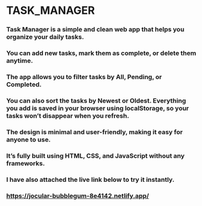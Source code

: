 # TASK_MANAGER

###  Task Manager is a simple and clean web app that helps you organize your daily tasks.
### You can add new tasks, mark them as complete, or delete them anytime. 
### The app allows you to filter tasks by All, Pending, or Completed. 
### You can also sort the tasks by Newest or Oldest. Everything you add is saved in your browser using localStorage, so your tasks won’t disappear when you refresh. 
### The design is minimal and user-friendly, making it easy for anyone to use.
### It’s fully built using HTML, CSS, and JavaScript without any frameworks.

### I have also attached the live link below to try it instantly.

### https://jocular-bubblegum-8e4142.netlify.app/

